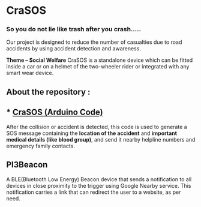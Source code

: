 # CraSOS
### So you do not lie like trash after you crash…..


Our project is designed to reduce the number of casualties due to road accidents by using accident detection and awareness.

**Theme – Social Welfare**
CraSOS is a standalone device which can be fitted inside a car or on a helmet of the two-wheeler rider or integrated with any smart wear device.

## About the repository :

## * [CraSOS (Arduino Code)](../master/CraSOS (Arduino Code))
After the collision or accident is detected, this code is used to generate a SOS message containing the **location of the accident** and **important medical details (like blood group)**, and send it nearby helpline numbers and emergency family contacts.

## PI3Beacon
A BLE(Bluetooth Low Energy) Beacon device that sends a notification to all devices in close proximity to the trigger using Google Nearby service. This notification carries a link that can redirect the user to a website, as per need.
